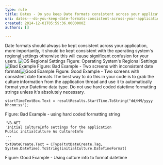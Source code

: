 ```yaml
---
type: rule
title: Dates - Do you keep Date formats consistent across your application?
uri: dates---do-you-keep-date-formats-consistent-across-your-application
created: 2014-12-01T05:59:36.0000000Z
authors: []

---
```


 
Date formats should always be kept consistent across your application, more importantly,                      it should be kept consistent with the operating system's regional settings otherwise                      this will cause significant confusion for your users.
 ![OS Regional Settings](http&#58;//www.ssw.com.au/ssw/Standards/Rules/Images/BetterInterface_RegionalSettings.jpg) Figure: Operating System's Regional Settings ![Bad Example](http&#58;//www.ssw.com.au/ssw/Standards/Rules/Images/BadExampleDP.gif) Figure: Bad Example - Two screens with inconsistent date formats![Good Example](http&#58;//www.ssw.com.au/ssw/Standards/Rules/Images/GoodExampleDP.gif) Figure: Good Example - Two screens with consistent date formats
The best way to do this in your code is to grab the culture information from the application thread and use it to automatically format your Datetime data type. Do not use hard coded datetime formatting strings unless it's absolutely necessary.


```
startTimeTextBox.Text = resultResults.StartTime.ToString("dd/MM/yyyy hh:mm:ss");
```

Figure: Bad Example - using hard coded formatting string

```
'VB.NET
'Initial CultureInfo settings for the application
Public initialCulture As CultureInfo
...
...
txtDateCreate.Text = CType(txtDateCreate.Tag, System.DateTime).ToString(initialCulture.DateTimeFormat)
```

Figure: Good Example - Using culture info to format datetime
